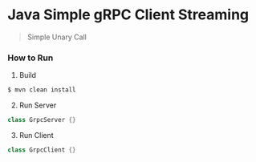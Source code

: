 # Java Simple gRPC Client Streaming

> Simple Unary Call

### How to Run

1. Build 
```sh
$ mvn clean install
```

2. Run Server
```java
class GrpcServer {}
```

3. Run Client 
```java
class GrpcClient {}
```
